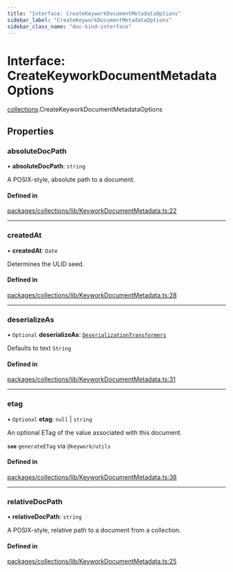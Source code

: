 ```yaml
---
title: "Interface: CreateKeyworkDocumentMetadataOptions"
sidebar_label: "CreateKeyworkDocumentMetadataOptions"
sidebar_class_name: "doc-kind-interface"
---
```


# Interface: CreateKeyworkDocumentMetadataOptions

[collections](../modules/collections).CreateKeyworkDocumentMetadataOptions

## Properties

### absoluteDocPath

• **absoluteDocPath**: `string`

A POSIX-style, absolute path to a document.

#### Defined in

[packages/collections/lib/KeyworkDocumentMetadata.ts:22](https://github.com/nirrius/keywork/blob/73ad60a/packages/collections/lib/KeyworkDocumentMetadata.ts#L22)

___

### createdAt

• **createdAt**: `Date`

Determines the ULID seed.

#### Defined in

[packages/collections/lib/KeyworkDocumentMetadata.ts:28](https://github.com/nirrius/keywork/blob/73ad60a/packages/collections/lib/KeyworkDocumentMetadata.ts#L28)

___

### deserializeAs

• `Optional` **deserializeAs**: [`DeserializationTransformers`](../modules/collections#deserializationtransformers)

Defaults to text `String`

#### Defined in

[packages/collections/lib/KeyworkDocumentMetadata.ts:31](https://github.com/nirrius/keywork/blob/73ad60a/packages/collections/lib/KeyworkDocumentMetadata.ts#L31)

___

### etag

• `Optional` **etag**: ``null`` \| `string`

An optional ETag of the value associated with this document.

**`see`** `generateETag` via `@keywork/utils`

#### Defined in

[packages/collections/lib/KeyworkDocumentMetadata.ts:38](https://github.com/nirrius/keywork/blob/73ad60a/packages/collections/lib/KeyworkDocumentMetadata.ts#L38)

___

### relativeDocPath

• **relativeDocPath**: `string`

A POSIX-style, relative path to a document from a collection.

#### Defined in

[packages/collections/lib/KeyworkDocumentMetadata.ts:25](https://github.com/nirrius/keywork/blob/73ad60a/packages/collections/lib/KeyworkDocumentMetadata.ts#L25)
